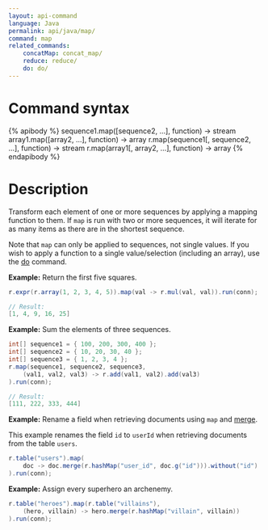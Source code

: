 ```yaml
---
layout: api-command
language: Java
permalink: api/java/map/
command: map
related_commands:
    concatMap: concat_map/
    reduce: reduce/
    do: do/
---
```


# Command syntax #

{% apibody %}
sequence1.map([sequence2, ...], function) &rarr; stream
array1.map([array2, ...], function) &rarr; array
r.map(sequence1[, sequence2, ...], function) &rarr; stream
r.map(array1[, array2, ...], function) &rarr; array
{% endapibody %}

# Description #

Transform each element of one or more sequences by applying a mapping function to them. If `map` is run with two or more sequences, it will iterate for as many items as there are in the shortest sequence.

Note that `map` can only be applied to sequences, not single values. If you wish to apply a function to a single value/selection (including an array), use the [do](/api/java/do) command.

__Example:__ Return the first five squares.

```java
r.expr(r.array(1, 2, 3, 4, 5)).map(val -> r.mul(val, val)).run(conn);

// Result:
[1, 4, 9, 16, 25]
```

__Example:__ Sum the elements of three sequences.

```java
int[] sequence1 = { 100, 200, 300, 400 };
int[] sequence2 = { 10, 20, 30, 40 };
int[] sequence3 = { 1, 2, 3, 4 };
r.map(sequence1, sequence2, sequence3,
    (val1, val2, val3) -> r.add(val1, val2).add(val3)
).run(conn);

// Result:
[111, 222, 333, 444]
```

__Example:__ Rename a field when retrieving documents using `map` and [merge](/api/java/merge/).

This example renames the field `id` to `userId` when retrieving documents from the table `users`.

```java
r.table("users").map(
    doc -> doc.merge(r.hashMap("user_id", doc.g("id"))).without("id")
).run(conn);
``` 

__Example:__ Assign every superhero an archenemy.

```java
r.table("heroes").map(r.table("villains"),
    (hero, villain) -> hero.merge(r.hashMap("villain", villain))
).run(conn);
```
